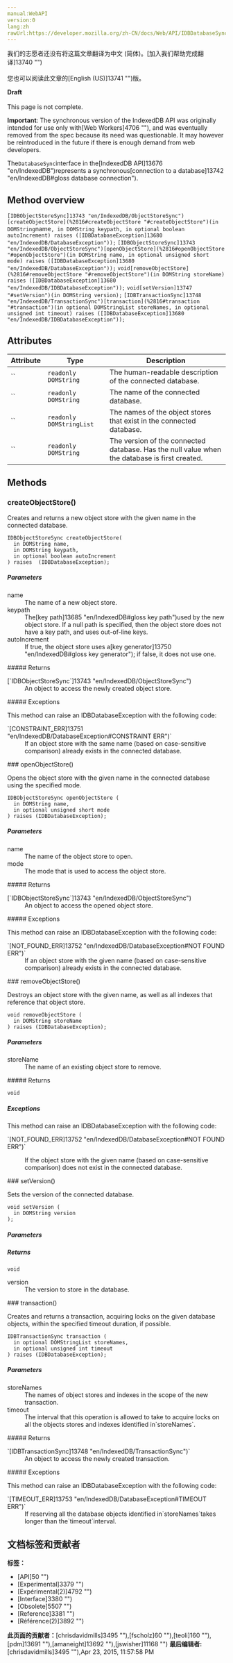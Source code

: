 ```yaml
---
manual:WebAPI
version:0
lang:zh
rawUrl:https://developer.mozilla.org/zh-CN/docs/Web/API/IDBDatabaseSync
---
```




<bdi>我们的志愿者还没有将这篇文章翻译为<bdi>中文 (简体)</bdi>。[加入我们帮助完成翻译]13740 "")<br></br>您也可以阅读此文章的[English (US)]13741 "")版。</bdi>






**Draft**<br></br>This page is not complete.




**Important**: The synchronous version of the IndexedDB API was originally intended for use only with[Web Workers]4706 ""), and was eventually removed from the spec because its need was questionable. It may however be reintroduced in the future if there is enough demand from web developers.




The`DatabaseSync`interface in the[IndexedDB API]13676 "en/IndexedDB")represents a synchronous[connection to a database]13742 "en/IndexedDB#gloss database connection").


## Method overview<a name="Method_overview"></a>
`[IDBObjectStoreSync]13743 "en/IndexedDB/ObjectStoreSync")[createObjectStore](%2816#createObjectStore "#createObjectStore")(in DOMString`name`, in DOMString keypath, in optional boolean autoIncrement) raises ([IDBDatabaseException]13680 "en/IndexedDB/DatabaseException"));` 
`[IDBObjectStoreSync]13743 "en/IndexedDB/ObjectStoreSync")[openObjectStore](%2816#openObjectStore "#openObjectStore")(in DOMString name, in optional unsigned short mode) raises ([IDBDatabaseException]13680 "en/IndexedDB/DatabaseException"));` 
`void[removeObjectStore](%2816#removeObjectStore "#removeObjectStore")(in DOMString storeName) raises ([IDBDatabaseException]13680 "en/IndexedDB/IDBDatabaseException"));` 
`void[setVersion]13747 "#setVersion")(in DOMString version);` 
`[IDBTransactionSync]13748 "en/IndexedDB/TransactionSync")[transaction](%2816#transaction "#transaction")(in optional DOMStringList storeNames, in optional unsigned int timeout) raises ([IDBDatabaseException]13680 "en/IndexedDB/IDBDatabaseException"));` 


## Attributes<a name="Attributes"></a>
Attribute | Type | Description 
 ---  |  ---  |  ---  | 
`` | `readonly DOMString` | The human-readable description of the connected database. 
`` | `readonly DOMString` | The name of the connected database. 
`` | `readonly DOMStringList` | The names of the object stores that exist in the connected database. 
`` | `readonly DOMString` | The version of the connected database. Has the null value when the database is first created. 


## Methods<a name="Methods"></a>

### createObjectStore()<a name="createObjectStore"></a>


Creates and returns a new object store with the given name in the connected database.


```
IDBObjectStoreSync createObjectStore(   
  in DOMString name,   
  in DOMString keypath,   
  in optional boolean autoIncrement 
) raises  (IDBDatabaseException);
```

##### Parameters<a name="Parameters"></a>
<dl><dt>name</dt><dd>The name of a new object store.</dd><dt>keypath</dt><dd>The[key path]13685 "en/IndexedDB#gloss key path")used by the new object store. If a null path is specified, then the object store does not have a key path, and uses out-of-line keys.</dd><dt>autoIncrement</dt><dd>If true, the object store uses a[key generator]13750 "en/IndexedDB#gloss key generator"); if false, it does not use one.</dd></dl>
##### Returns<a name="Returns"></a>
<dl><dt>[`IDBObjectStoreSync`]13743 "en/IndexedDB/ObjectStoreSync")</dt><dd>An object to access the newly created object store.</dd></dl>
##### Exceptions<a name="Exceptions"></a>


This method can raise an IDBDatabaseException with the following code:

<dl><dt>`[CONSTRAINT_ERR]13751 "en/IndexedDB/DatabaseException#CONSTRAINT ERR")`</dt><dd>If an object store with the same name (based on case-sensitive comparison) already exists in the connected database.</dd></dl>
### openObjectStore()<a name="openObjectStore"></a>


Opens the object store with the given name in the connected database using the specified mode.


```
IDBObjectStoreSync openObjectStore (
  in DOMString name, 
  in optional unsigned short mode
) raises (IDBDatabaseException);
```

##### Parameters<a name="Parameters_2"></a>
<dl><dt>name</dt><dd>The name of the object store to open.</dd><dt>mode</dt><dd>The mode that is used to access the object store.</dd></dl>
##### Returns<a name="Returns_2"></a>
<dl><dt>[`IDBObjectStoreSync`]13743 "en/IndexedDB/ObjectStoreSync")</dt><dd>An object to access the opened object store.</dd></dl>
##### Exceptions<a name="Exceptions_2"></a>


This method can raise an IDBDatabaseException with the following code:

<dl><dt>`[NOT_FOUND_ERR]13752 "en/IndexedDB/DatabaseException#NOT FOUND ERR")`</dt><dd>If an object store with the given name (based on case-sensitive comparison) already exists in the connected database.</dd></dl>
### removeObjectStore()<a name="removeObjectStore"></a>


Destroys an object store with the given name, as well as all indexes that reference that object store.


```
void removeObjectStore (
  in DOMString storeName
) raises (IDBDatabaseException);
```

##### Parameters<a name="Parameters_3"></a>
<dl><dt>storeName</dt><dd>The name of an existing object store to remove.</dd></dl>
##### Returns<a name="Returns_3"></a>


`void`


##### Exceptions<a name="Exceptions_3"></a>


This method can raise an IDBDatabaseException with the following code:

<dl><dt>`[NOT_FOUND_ERR]13752 "en/IndexedDB/DatabaseException#NOT FOUND ERR")`</dt></dl><dl><dd>If the object store with the given name (based on case-sensitive comparison) does not exist in the connected database.</dd></dl>
### setVersion()


Sets the version of the connected database.


```
void setVersion (
  in DOMString version
);
```

##### Parameters<a name="Parameters_4"></a>

##### Returns<a name="Returns_4"></a>


`void`

<dl><dt>version</dt><dd>The version to store in the database.</dd></dl>
### transaction()<a name="transaction"></a>


Creates and returns a transaction, acquiring locks on the given database objects, within the specified timeout duration, if possible.


```
IDBTransactionSync transaction (
  in optional DOMStringList storeNames,
  in optional unsigned int timeout
) raises (IDBDatabaseException);
```

##### Parameters<a name="Parameters_5"></a>
<dl><dt>storeNames</dt><dd>The names of object stores and indexes in the scope of the new transaction.</dd><dt>timeout</dt><dd>The interval that this operation is allowed to take to acquire locks on all the objects stores and indexes identified in`storeNames`.</dd></dl>
##### Returns<a name="Returns_5"></a>
<dl><dt>`[IDBTransactionSync]13748 "en/IndexedDB/TransactionSync")`</dt><dd>An object to access the newly created transaction.</dd></dl>
##### Exceptions<a name="Exceptions_4"></a>


This method can raise an IDBDatabaseException with the following code:

<dl><dt>`[TIMEOUT_ERR]13753 "en/IndexedDB/DatabaseException#TIMEOUT ERR")`</dt><dd>If reserving all the database objects identified in`storeNames`takes longer than the`timeout`interval.</dd></dl>


## 文档标签和贡献者
**标签：**
* [API]50 "")
* [Experimental]3379 "")
* [Expérimental(2)]4792 "")
* [Interface]3380 "")
* [Obsolete]5507 "")
* [Reference]3381 "")
* [Référence(2)]3892 "")

**此页面的贡献者：**[chrisdavidmills]3495 ""),[fscholz]60 ""),[teoli]160 ""),[pdm]13691 ""),[amaneight]13692 ""),[jswisher]11168 "")
**最后编辑者:**[chrisdavidmills]3495 ""),<time>Apr 23, 2015, 11:57:58 PM</time>


